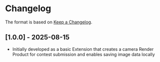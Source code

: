 # Changelog

The format is based on [Keep a Changelog](https://keepachangelog.com/en/1.0.0/).


## [1.0.0] - 2025-08-15
- Initially developed as a basic Extension that creates a camera Render Product for contest submission and enables saving image data locally

